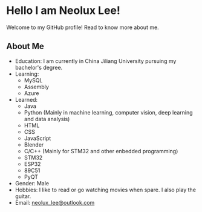 <!---
neoluxis/neoluxis is a ✨ special ✨ repository because its `README.md` (this file) appears on your GitHub profile.
You can click the Preview link to take a look at your changes.
--->

# Hello I am Neolux Lee!

Welcome to my GitHub profile! Read to know more about me.

## About Me

- Education: I am currently in China Jiliang University pursuing my bachelor's degree.
- Learning: 
	- MySQL
	- Assembly
	- Azure
- Learned:
	- Java
	- Python (Mainly in machine learning, computer vision, deep learning and data analysis)
	- HTML
	- CSS
	- JavaScript
	- Blender
	- C/C++ (Mainly for STM32 and other enbedded programming)
	- STM32
	- ESP32
	- 89C51
	- PyQT
- Gender: Male
- Hobbies: I like to read or go watching movies when spare. I also play the guitar. 
- Email: neolux_lee@outlook.com


